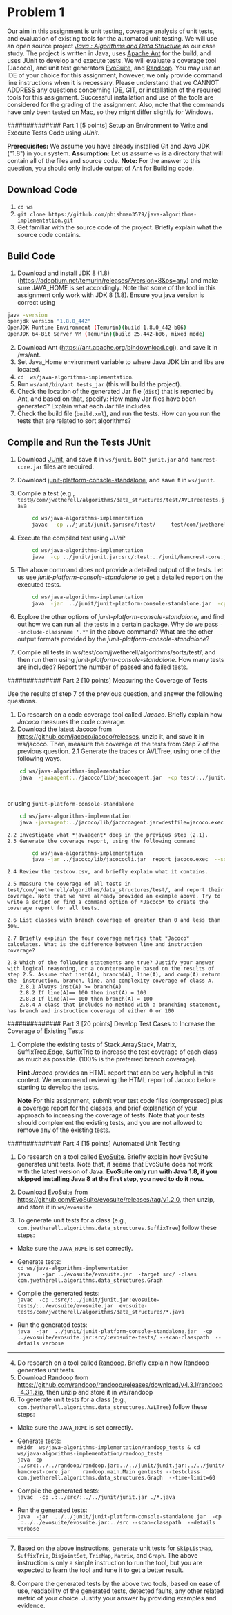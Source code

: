 # Problem 1

Our aim in this assignment is unit testing, coverage analysis of unit tests, and evaluation of existing tools for the automated unit testing. We will use an open source project [*Java : Algorithms and Data Structure*](https://github.com/phishman3579/java-algorithms-implementation) as our case study. The project is written in Java, uses [Apache Ant](https://ant.apache.org/) for the build, and uses JUnit to develop and execute tests. We will evaluate a coverage tool (Jacoco), and unit test generators [EvoSuite](https://www.evosuite.org), and [Randoop](https://randoop.github.io/randoop/). You may use an IDE of your choice for this assignment, however, we only provide command line instructions when it is necessary. Please understand that we CANNOT ADDRESS any questions concerning IDE, GIT, or installation of the required tools for this assignment. Successful installation and use of the tools are considered for the grading of the assignment. Also, note that the commands have only been tested on Mac, so they might differ slightly for Windows.



############## Part 1 [5 points] Setup an Environment to Write and Execute Tests Code using *JUnit*. 

**Prerequisites:** We assume you have already installed Git and Java JDK ("1.8") in your system.
**Assumption:** Let us assume `ws` is a directory that will contain all of the files and source code.
**Note:** For the answer to this question, you should only include output of Ant for Building code.

## Download Code

1. `cd ws`  
2. `git clone https://github.com/phishman3579/java-algorithms-implementation.git`  
3.  Get familiar with the source code of the project. Briefly explain what the source code contains.   


## Build Code
1. Download and install JDK 8 (1.8) (https://adoptium.net/temurin/releases/?version=8&os=any) and make sure JAVA_HOME is set accordingly. Note that some of the tool in this assignment only work with JDK 8 (1.8). Ensure you java version is correct using 

```bash
java -version 
openjdk version "1.8.0_442"
OpenJDK Runtime Environment (Temurin)(build 1.8.0_442-b06)
OpenJDK 64-Bit Server VM (Temurin)(build 25.442-b06, mixed mode)

```

2. Download Ant (https://ant.apache.org/bindownload.cgi), and save it in /ws/ant.  
3. Set Java_Home environment variable to where Java JDK bin and libs are located.   
4. `cd  ws/java-algorithms-implementation`.
5. Run `ws/ant/bin/ant tests_jar` (this will build the project).  
6. Check the location of the generated Jar file (`dist`) that is reported by Ant, and based on that, specify: How many Jar files have been generated? Explain what each Jar file includes. 
7. Check the build file (`build.xml`), and run the tests. How can you run the tests that are related to sort algorithms?


## Compile and Run the Tests JUnit

1. Download [JUnit](https://github.com/junit-team/junit4/wiki/Download-and-Install), and save it in `ws/junit`. Both `junit.jar` and `hamcrest-core.jar` files are required.  
2. Download [junit-platform-console-standalone](https://mvnrepository.com/artifact/org.junit.platform/junit-platform-console-standalone/1.9.0-RC1), and save it in `ws/junit`.  

3. Compile a test (e.g., `test@/com/jwetherell/algorithms/data_structures/test/AVLTreeTests.java`  
``` bash    
        cd ws/java-algorithms-implementation
        javac  -cp ../junit/junit.jar:src/:test/     test/com/jwetherell/algorithms/data_structures/test/AVLTreeTests.java   
```  
4. Execute the compiled test using *JUnit*  
```bash      
        cd ws/java-algorithms-implementation
        java  -cp ../junit/junit.jar:src/:test:../junit/hamcrest-core.jar  org.junit.runner.JUnitCore com.jwetherell.algorithms.data_structures.test.AVLTreeTests  
```  
  
5. The above command does not provide a detailed output of the tests. Let us use *junit-platform-console-standalone* to get a detailed report on the executed tests. 

```bash  
        cd ws/java-algorithms-implementation
        java  -jar  ../junit/junit-platform-console-standalone.jar  -cp src/:test --scan-classpath  --include-classname '.*'  --details verbose 

``` 

6. Explore the other options of *junit-platform-console-standalone*, and find out how we can run all the tests in a certain package. Why do we pass `--include-classname '.*'` in the above command? What are the other output formats provided by the *junit-platform-console-standalone*?  

7. Compile all tests in ws/test/com/jwetherell/algorithms/sorts/test/, and then run them using *junit-platform-console-standalone*. How many tests are included? Report the number of passed and failed tests. 


##############  Part 2 [10 points] Measuring the Coverage of Tests

Use the results of step 7 of the previous question, and answer the following questions.

1. Do research on a code coverage tool called *Jacoco*. Briefly explain how  *Jacoco* measures the code coverage.
2. Download the latest Jacoco from https://github.com/jacoco/jacoco/releases, unzip it, and  save it in ws/jacoco. Then, measure the coverage of the tests from Step 7 of the previous question.
    2.1 Generate the traces or AVLTree, using one of the following ways.
``` bash
    cd ws/java-algorithms-implementation
    java  -javaagent:../jacoco/lib/jacocoagent.jar  -cp test/:../junit/junit.jar:.:src/:../junit/junit.jar:../jacoco/lib/org.jacoco.core.jar:../junit/hamcrest-core.jar    org.junit.runner.JUnitCore    com.jwetherell.algorithms.data_structures.test.AVLTreeTests

    
 ```   
    
or using `junit-platform-console-standalone`

```bash
    cd ws/java-algorithms-implementation
    java -javaagent:../jacoco/lib/jacocoagent.jar=destfile=jacoco.exec -jar ../junit/junit-platform-console-standalone.jar -cp src/:test --scan-classpath --details verbose --include-classname '.*'


```

    2.2 Investigate what *javaagent* does in the previous step (2.1). 
    2.3 Generate the coverage report, using the following command

```bash
        cd ws/java-algorithms-implementation
        java -jar ../jacoco/lib/jacococli.jar  report jacoco.exec  --sourcefiles src/ --classfiles src/com/jwetherell/algorithms/data_structures/AVLTree.class  --csv testcov.csv
```   

    2.4 Review the testcov.csv, and briefly explain what it contains. 
    
    2.5 Measure the coverage of all tests in test/com/jwetherell/algorithms/data_structures/test/, and report their coverage. Note that we have already provided an example above. Try to write a script or find a command option of *Jacoco* to create the coverage report for all tests. 
    
    2.6 List classes with branch coverage of greater than 0 and less than 50%.  
    
    2.7 Briefly explain the four coverage metrics that *Jacoco* calculates. What is the difference between line and instruction coverage? 
    
    2.8 Which of the following statements are true? Justify your answer with logical reasoning, or a counterexample based on the results of step 2.5. Assume that inst(A), branch(A), line(A), and comp(A) return the  instruction, branch, line, and complexity coverage of class A. 
        2.8.1 Always inst(A) >= branch(A)
        2.8.2 If line(A)== 100 then inst(A) = 100
        2.8.3 If line(A)== 100 then branch(A) = 100
        2.8.4 A class that includes no method with a branching statement, has branch and instruction coverage of either 0 or 100
        
 
############## Part 3 [20 points] Develop Test Cases to Increase the Coverage of Existing Tests
	
1. Complete the existing tests  of Stack.ArrayStack, Matrix, SuffixTree.Edge, SuffixTrie to increase the test coverage of each class as much as possible. (100% is the preferred branch coverage).  
 
	
    **Hint** *Jacoco* provides an HTML report that can be very helpful in this context. We recommend reviewing the HTML report of Jacoco before starting to develop the tests. 
	
    **Note** For this assignment, submit your test code files (compressed) plus a coverage report for the classes, and brief explanation of your approach to increasing the coverage of tests. Note that your tests should complement the existing tests, and you are not allowed to remove any of the existing tests. 


##############  Part 4 [15 points] Automated Unit Testing

1. Do research on a tool called [EvoSuite](https://www.evosuite.org/). Briefly explain how EvoSuite generates unit tests. Note that, it seems that EvoSuite does not work with the latest version of Java. **EvoSuite only run with Java 1.8, if you skipped installing Java 8 at the first step, you need to do it now.** 


2. Download EvoSuite from https://github.com/EvoSuite/evosuite/releases/tag/v1.2.0, then unzip, and store it in `ws/evosuite`
3. To generate unit tests for a class (e.g., `com.jwetherell.algorithms.data_structures.SuffixTree`) follow these steps:

- Make sure the `JAVA_HOME` is set correctly.

- Generate tests:   
        `cd ws/java-algorithms-implementation`   
        `java    -jar ../evosuite/evosuite.jar  -target src/ -class   com.jwetherell.algorithms.data_structures.Graph`

- Compile the generated tests:  
        `javac  -cp .:src/:../junit/junit.jar:evosuite-tests/:../evosuite/evosuite.jar  evosuite-tests/com/jwetherell/algorithms/data_structures/*.java` 

- Run the generated tests:  
        `java  -jar  ../junit/junit-platform-console-standalone.jar  -cp ../evosuite/evosuite.jar:src/:evosuite-tests/ --scan-classpath  --details verbose`

---

4.  Do research on a tool called [Randoop](https://randoop.github.io/randoop/). Briefly explain how Randoop generates unit tests. 
5.  Download Randoop from  https://github.com/randoop/randoop/releases/download/v4.3.1/randoop-4.3.1.zip, then unzip and store it in ws/randoop
6.  To generate unit tests for a class (e.g., `com.jwetherell.algorithms.data_structures.AVLTree`) follow these steps:

- Make sure the `JAVA_HOME` is set correctly. 

- Generate tests:  
          `mkidr  ws/java-algorithms-implementation/randoop_tests & cd ws/java-algorithms-implementation/randoop_tests`   
          `java -cp    ../src:../../randoop/randoop.jar:../../junit/junit.jar:../../junit/hamcrest-core.jar    randoop.main.Main gentests --testclass  com.jwetherell.algorithms.data_structures.Graph  --time-limit=60`
  
- Compile the generated tests:  
        `javac  -cp .:../src/:../../junit/junit.jar ./*.java` 

- Run the generated tests:   
        `java  -jar  ../../junit/junit-platform-console-standalone.jar  -cp .:../../evosuite/evosuite.jar:../src --scan-classpath  --details verbose`

---
7. Based on the above instructions, generate unit tests for `SkipListMap`, `SuffixTrie`, `DisjointSet`, `TrieMap`, `Matrix`, and `Graph`. The above instruction is only a simple instruction to run the tool, but you are expected to learn the tool and tune it to get a better result.  

8. Compare the generated tests by the above two tools, based on ease of use, readability of the generated tests,  detected faults, any other related metric of your choice. Justify your answer by providing examples and evidence.
